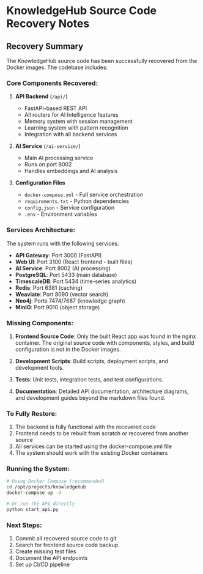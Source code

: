 # KnowledgeHub Source Code Recovery Notes

## Recovery Summary

The KnowledgeHub source code has been successfully recovered from the Docker images. The codebase includes:

### Core Components Recovered:

1. **API Backend** (`/api/`)
   - FastAPI-based REST API
   - All routers for AI Intelligence features
   - Memory system with session management
   - Learning system with pattern recognition
   - Integration with all backend services

2. **AI Service** (`/ai-service/`)
   - Main AI processing service
   - Runs on port 8002
   - Handles embeddings and AI analysis

3. **Configuration Files**
   - `docker-compose.yml` - Full service orchestration
   - `requirements.txt` - Python dependencies
   - `config.json` - Service configuration
   - `.env` - Environment variables

### Services Architecture:

The system runs with the following services:
- **API Gateway**: Port 3000 (FastAPI)
- **Web UI**: Port 3100 (React frontend - built files)
- **AI Service**: Port 8002 (AI processing)
- **PostgreSQL**: Port 5433 (main database)
- **TimescaleDB**: Port 5434 (time-series analytics)
- **Redis**: Port 6381 (caching)
- **Weaviate**: Port 8090 (vector search)
- **Neo4j**: Ports 7474/7687 (knowledge graph)
- **MinIO**: Port 9010 (object storage)

### Missing Components:

1. **Frontend Source Code**: Only the built React app was found in the nginx container. The original source code with components, styles, and build configuration is not in the Docker images.

2. **Development Scripts**: Build scripts, deployment scripts, and development tools.

3. **Tests**: Unit tests, integration tests, and test configurations.

4. **Documentation**: Detailed API documentation, architecture diagrams, and development guides beyond the markdown files found.

### To Fully Restore:

1. The backend is fully functional with the recovered code
2. Frontend needs to be rebuilt from scratch or recovered from another source
3. All services can be started using the docker-compose.yml file
4. The system should work with the existing Docker containers

### Running the System:

```bash
# Using Docker Compose (recommended)
cd /opt/projects/knowledgehub
docker-compose up -d

# Or run the API directly
python start_api.py
```

### Next Steps:

1. Commit all recovered source code to git
2. Search for frontend source code backup
3. Create missing test files
4. Document the API endpoints
5. Set up CI/CD pipeline